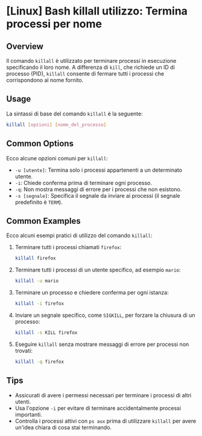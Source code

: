 # [Linux] Bash killall utilizzo: Termina processi per nome

## Overview
Il comando `killall` è utilizzato per terminare processi in esecuzione specificando il loro nome. A differenza di `kill`, che richiede un ID di processo (PID), `killall` consente di fermare tutti i processi che corrispondono al nome fornito.

## Usage
La sintassi di base del comando `killall` è la seguente:

```bash
killall [opzioni] [nome_del_processo]
```

## Common Options
Ecco alcune opzioni comuni per `killall`:

- `-u [utente]`: Termina solo i processi appartenenti a un determinato utente.
- `-i`: Chiede conferma prima di terminare ogni processo.
- `-q`: Non mostra messaggi di errore per i processi che non esistono.
- `-s [segnale]`: Specifica il segnale da inviare ai processi (il segnale predefinito è `TERM`).

## Common Examples
Ecco alcuni esempi pratici di utilizzo del comando `killall`:

1. Terminare tutti i processi chiamati `firefox`:
   ```bash
   killall firefox
   ```

2. Terminare tutti i processi di un utente specifico, ad esempio `mario`:
   ```bash
   killall -u mario
   ```

3. Terminare un processo e chiedere conferma per ogni istanza:
   ```bash
   killall -i firefox
   ```

4. Inviare un segnale specifico, come `SIGKILL`, per forzare la chiusura di un processo:
   ```bash
   killall -s KILL firefox
   ```

5. Eseguire `killall` senza mostrare messaggi di errore per processi non trovati:
   ```bash
   killall -q firefox
   ```

## Tips
- Assicurati di avere i permessi necessari per terminare i processi di altri utenti.
- Usa l'opzione `-i` per evitare di terminare accidentalmente processi importanti.
- Controlla i processi attivi con `ps aux` prima di utilizzare `killall` per avere un'idea chiara di cosa stai terminando.